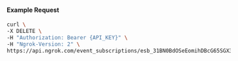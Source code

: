 <!-- Code generated for API Clients. DO NOT EDIT. -->

#### Example Request

```bash
curl \
-X DELETE \
-H "Authorization: Bearer {API_KEY}" \
-H "Ngrok-Version: 2" \
https://api.ngrok.com/event_subscriptions/esb_31BN0BdOSeEomihDBcG65SGX3pM/sources/ip_policy_updated.v0
```
